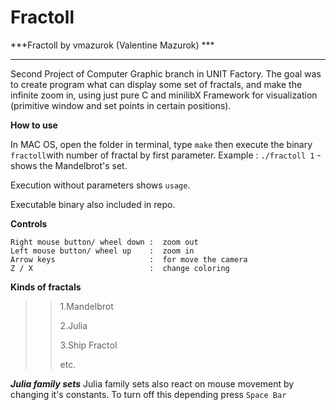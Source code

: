 # Fractoll
***Fractoll by vmazurok (Valentine Mazurok) ***
<hr> 
Second Project of Computer Graphic branch in UNIT Factory.
The goal was to create program what can display some set of fractals, and make the infinite zoom in, using just pure C and minilibX Framework for visualization (primitive window and set points in certain positions).

<b> How to use </b>

In MAC OS, open the folder in terminal, type `make` then execute the binary `fractoll`with number of fractal by first parameter. Example : `./fractoll 1` - shows the Mandelbrot's set. </p>
Execution without parameters shows `usage`. </p>
Executable binary also included in repo.

<b> Сontrols </b>
```
Right mouse button/ wheel down :  zoom out 
Left mouse button/ wheel up    :  zoom in
Arrow keys                     :  for move the camera
Z / X                          :  change coloring
```
<b> Kinds of fractals  </b>
>> 1.Mandelbrot </p>
>> 2.Julia</p>
>> 3.Ship Fractol</p>
>> etc. </p>

***Julia family sets***
Julia family sets also react on mouse movement by changing it's constants.
To turn off this depending press `Space Bar`
